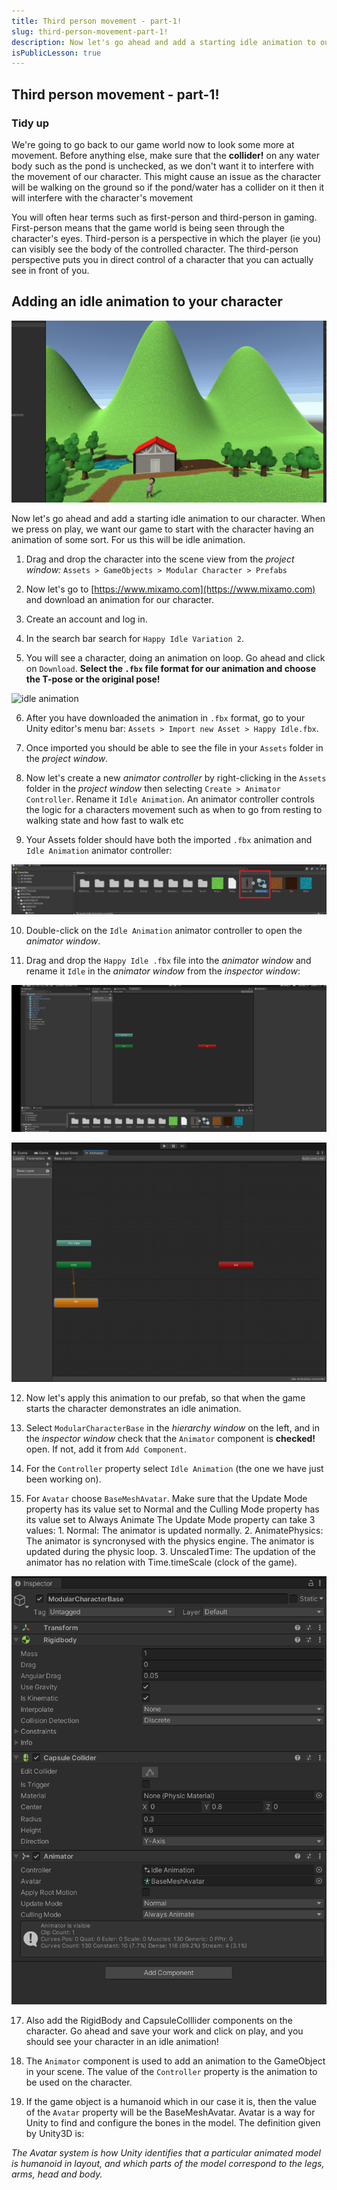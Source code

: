```yaml
---
title: Third person movement - part-1! 
slug: third-person-movement-part-1! 
description: Now let's go ahead and add a starting idle animation to our character. When we press on play, we want our game to start with the character having an animation of some sort. For us this will be idle animation 
isPublicLesson: true
---
```


## Third person movement - part-1!

### Tidy up

[comment]: <GM: do you mean that any collider components for water objects are unchecked? What collider would we have used for water? Or is it another setting?  Note, this might cause an issue as the character will be walking on the ground so if the pond/water has a collider on it then it will interfere with the character's movement>
We're going to go back to our game world now to look some more at movement. Before anything else, make sure that the **collider!** on any water body such as the pond is unchecked, as we don't want it to interfere with the movement of our character. This might cause an issue as the character will be walking on the ground so if the pond/water has a collider on it then it will interfere with the character's movement

You will often hear terms such as first-person and third-person in gaming.  First-person means that the game world is being seen through the character's eyes. Third-person is a perspective in which the player (ie you) can visibly see the body of the controlled character. The third-person perspective puts you in direct control of a character that you can actually see in front of you.

## Adding an idle animation to your character 

![1.gif](public/assets/1.gif)

Now let's go ahead and add a starting idle animation to our character. When we press on play, we want our game to start with the character having an animation of some sort. For us this will be idle animation.

1.  Drag and drop the character into the scene view from the _project window:_ `Assets > GameObjects > Modular Character > Prefabs`
    
2.  Now let's go to [](https://www.mixamo.com/)[https://www.mixamo.com](https://www.mixamo.com) and download an animation for our character.
    
3.  Create an account and log in.
    
4.  In the search bar search for `Happy Idle Variation 2`.
    
5.  You will see a character, doing an animation on loop. Go ahead and click on `Download`. **Select the `.fbx` file format for our animation and choose the T-pose or the original pose!**
    

![idle animation](public/assets/2.gif)

6.  After you have downloaded the animation in `.fbx` format, go to your Unity editor's menu bar: `Assets > Import new Asset > Happy Idle.fbx`.
    
7.  Once imported you should be able to see the file in your `Assets` folder in the _project window_.

[comment]: <GM: could you explain what an animation controller is and does? Addressed: added some text>    

8.  Now let's create a new _animator controller_ by right-clicking in the `Assets` folder in the _project window_ then selecting `Create > Animator Controller`. Rename it `Idle Animation`. An animator controller controls the logic for a characters movement such as when to go from resting to walking state and how fast to walk etc

9.  Your Assets folder should have both the imported `.fbx` animation and `Idle Animation` animator controller:
    

![3.png](public/assets/3.png)

10.  Double-click on the `Idle Animation` animator controller to open the _animator window_. 
    
11.  Drag and drop the `Happy Idle .fbx` file into the _animator window_ and rename it `Idle` in the _animator window_ from the _inspector window_:
    

![4.gif](public/assets/4.gif)

![animator](public/assets/5.png)

12.  Now let's apply this animation to our prefab, so that when the game starts the character demonstrates an idle animation.
    
13.  Select `ModularCharacterBase` in the _hierarchy window_ on the left, and in the _inspector window_ check that the `Animator` component is **checked!** open. If not, add it from `Add Component`.
    
14.  For the `Controller` property select `Idle Animation` (the one we have just been working on).
    
15.  For `Avatar` choose `BaseMeshAvatar`. Make sure that the Update Mode property has its value set to Normal and the Culling Mode property has its value set to Always Animate
The Update Mode property can take 3 values:
    1. Normal: The animator is updated normally. 
    2. AnimatePhysics: The animator is syncronysed with the physics engine. The animator is updated during the physic loop.
    3. UnscaledTime: The updation of the animator has no relation with Time.timeScale (clock of the game).

[comment]: <GM: the image below shows RigidBody and CapsuleColllider components on the character but I don't think we've added them yet>
[comment]: <GM: you don't say to set the Animator Component properties like Update Mode and CullingMode, or uncheck Root Motion?: Addressed above in line #55>

![6.png](public/assets/6.png)

17. Also add the RigidBody and CapsuleColllider components on the character.  Go ahead and save your work and click on play, and you should see your character in an idle animation!
    
18.  The `Animator` component is used to add an animation to the GameObject in your scene. The value of the `Controller` property is the animation to be used on the character.

[comment]: <GM: the value of the `Avatar` property will be the: Ammended: added missing text ???? >

19.  If the game object is a humanoid which in our case it is, then the value of the `Avatar` property will be the BaseMeshAvatar. Avatar is a way for Unity to find and configure the bones in the model. The definition given by Unity3D is:
    

_The Avatar system is how Unity identifies that a particular animated model is humanoid in layout, and which parts of the model correspond to the legs, arms, head and body._
